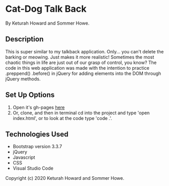 # Cat-Dog Talk Back
By Keturah Howard and Sommer Howe.

## Description
This is super similar to my talkback application. Only... you can't delete the barking or meowing. Just makes it more realistic! Sometimes the most chaotic things in life are just out of our grasp of control, you know? The code in this web application was made with the intention to practice .preppend() .before() in jQuery for adding elements into the DOM through jQuery methods.  

## Set Up Options

1. Open it's gh-pages [here](https://keturahdev.github.io/calculator2/)
2. Or, clone, and then in terminal cd into the project and type 'open index.html', or to look at the code type 'code .'.

## Technologies Used
* Bootstrap version 3.3.7
* jQuery
* Javascript
* CSS
* Visual Studio Code

Copyright (c) 2020 Keturah Howard and Sommer Howe.